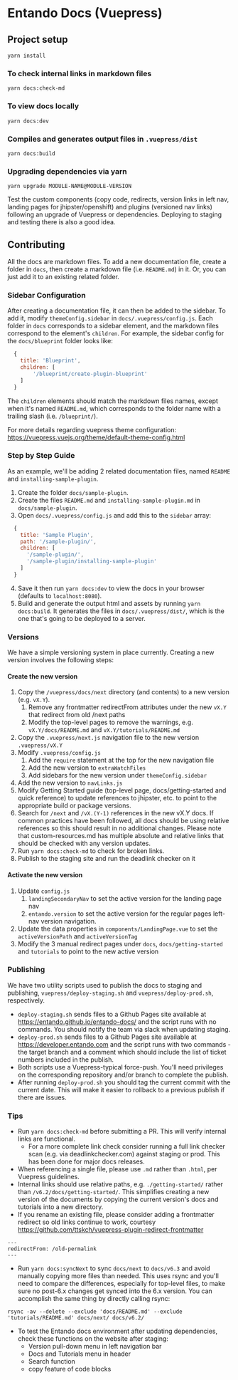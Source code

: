 # Entando Docs (Vuepress)

## Project setup
```
yarn install
```

### To check internal links in markdown files
```
yarn docs:check-md
```

### To view docs locally
```
yarn docs:dev
```

### Compiles and generates output files in `.vuepress/dist`
```
yarn docs:build
```

### Upgrading dependencies via yarn
```
yarn upgrade MODULE-NAME@MODULE-VERSION
```
Test the custom components (copy code, redirects, version links in left nav, landing pages for jhipster/openshift) and plugins (versioned nav links) following an upgrade of Vuepress or dependencies. Deploying to staging and testing there is also a good idea.

## Contributing
All the docs are markdown files. To add a new documentation file, create a folder in `docs`, then create a markdown file (i.e. `README.md`) in it. Or, you can just add it to an existing related folder.

### Sidebar Configuration
After creating a documentation file, it can then be added to the sidebar. To add it, modify `themeConfig.sidebar` in `docs/.vuepress/config.js`. Each folder in `docs` corresponds to a sidebar element, and the markdown files correspond to the element's `children`. For example, the sidebar config for the `docs/blueprint` folder looks like:

```js
  {
    title: 'Blueprint',
    children: [
        '/blueprint/create-plugin-blueprint'
    ]
  }
```

The `children` elements should match the markdown files names, except when it's named `README.md`, which corresponds to the folder name with a trailing slash (i.e. `/blueprint/`).

For more details regarding vuepress theme configuration: https://vuepress.vuejs.org/theme/default-theme-config.html

### Step by Step Guide
As an example, we'll be adding 2 related documentation files, named `README` and `installing-sample-plugin`.

1. Create the folder `docs/sample-plugin`.
2. Create the files `README.md` and `installing-sample-plugin.md` in `docs/sample-plugin`.
3. Open `docs/.vuepress/config.js` and add this to the `sidebar` array:
```js
  {
    title: 'Sample Plugin',
    path: '/sample-plugin/',
    children: [
      '/sample-plugin/',
      '/sample-plugin/installing-sample-plugin'
    ]
  }
```
4. Save it then run `yarn docs:dev` to view the docs in your browser (defaults to `localhost:8080`).
5. Build and generate the output html and assets by running `yarn docs:build`. It generates the files in `docs/.vuepress/dist/`, which is the one that's going to be deployed to a server.

### Versions
We have a simple versioning system in place currently. Creating a new version involves the following steps:

#### Create the new version
1. Copy the `/vuepress/docs/next` directory (and contents) to a new version (e.g. `vX.Y`).
   1. Remove any frontmatter redirectFrom attributes under the new `vX.Y` that redirect from old /next paths
   2. Modify the top-level pages to remove the warnings, e.g. `vX.Y/docs/README.md` and `vX.Y/tutorials/README.md` 
1. Copy the `.vuepress/next.js` navigation file to the new version `.vuepress/vX.Y`
1. Modify `.vuepress/config.js` 
   1. Add the `require` statement at the top for the new navigation file
   1. Add the new version to `extraWatchFiles`
   1. Add sidebars for the new version under `themeConfig.sidebar`
1. Add the new version to `navLinks.js`
1. Modify Getting Started guide (top-level page, docs/getting-started and quick reference) to update references to jhipster, etc. to point to the appropriate build or package versions.
1. Search for `/next` and `/vX.(Y-1)` references in the new vX.Y docs. If common practices have been followed, all docs should be using relative references so this should result in no additional changes. Please note that custom-resources.md has multiple absolute and relative links that should be checked with any version updates.
1. Run `yarn docs:check-md` to check for broken links.
1. Publish to the staging site and run the deadlink checker on it

#### Activate the new version
1. Update `config.js`
   1. `landingSecondaryNav` to set the active version for the landing page nav
   1. `entando.version` to set the active version for the regular pages left-nav version navigation.
1. Update the data properties in `components/LandingPage.vue` to set the `activeVersionPath` and `activeVersionTag`
1. Modify the 3 manual redirect pages under `docs`, `docs/getting-started` and `tutorials` to point to the new active version

### Publishing
We have two utility scripts used to publish the docs to staging and publishing, `vuepress/deploy-staging.sh` and `vuepress/deploy-prod.sh`, respectively. 
   - `deploy-staging.sh` sends files to a Github Pages site available at <https://entando.github.io/entando-docs/> and the script runs with no commands. You should notify the team via slack when updating staging.
   - `deploy-prod.sh` sends files to a Github Pages site available at <https://developer.entando.com> and the script runs with two commands - the target branch and a comment which should include the list of ticket numbers included in the publish.
   - Both scripts use a Vuepress-typical force-push. You'll need privileges on the corresponding repository and/or branch to complete the publish.
   - After running `deploy-prod.sh` you should tag the current commit with the current date. This will make it easier to rollback to a previous publish if there are issues. 

### Tips
* Run `yarn docs:check-md` before submitting a PR. This will verify internal links are functional.
  -  For a more complete link check consider running a full link checker scan (e.g. via deadlinkchecker.com) against staging or prod. This has been done for major docs releases.
* When referencing a single file, please use `.md` rather than `.html`, per Vuepress guidelines.
* Internal links should use relative paths, e.g. `./getting-started/` rather than 
`/v6.2/docs/getting-started/`. This simplifies creating a new version of the documents by copying the current version's docs and tutorials into a new directory.
* If you rename an existing file, please consider adding a frontmatter redirect so old links continue to work, courtesy <https://github.com/ttskch/vuepress-plugin-redirect-frontmatter>
```
---
redirectFrom: /old-permalink
---
```
* Run `yarn docs:syncNext` to sync `docs/next` to `docs/v6.3` and avoid manually copying more files than needed. This uses rsync and you'll need to compare the differences, especially for top-level files, to make sure no post-6.x changes get synced into the 6.x version. You can accomplish the same thing by directly calling rsync:
```
rsync -av --delete --exclude 'docs/README.md' --exclude 'tutorials/README.md' docs/next/ docs/v6.2/
```
 * To test the Entando docs environment after updating dependencies, check these functions on the website after staging:
    * Version pull-down menu in left navigation bar
    * Docs and Tutorials menu in header
    * Search function
    * copy feature of code blocks
